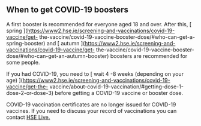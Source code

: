 ##  When to get COVID-19 boosters

A first booster is recommended for everyone aged 18 and over. After this, [
spring ](https://www2.hse.ie/screening-and-vaccinations/covid-19-vaccine/get-
the-vaccine/covid-19-vaccine-booster-dose/#who-can-get-a-spring-booster) and [
autumn ](https://www2.hse.ie/screening-and-vaccinations/covid-19-vaccine/get-
the-vaccine/covid-19-vaccine-booster-dose/#who-can-get-an-autumn-booster)
boosters are recommended for some people.

If you had COVID-19, you need to [ wait 4 -8 weeks (depending on your age)
](https://www2.hse.ie/screening-and-vaccinations/covid-19-vaccine/get-the-
vaccine/about-covid-19-vaccination/#getting-dose-1-dose-2-or-dose-3) before
getting a COVID-19 vaccine or booster dose.

COVID-19 vaccination certificates are no longer issued for COVID-19 vaccines.
If you need to discuss your record of vaccinations you can contact [ HSE Live.
](https://www2.hse.ie/contact/)
